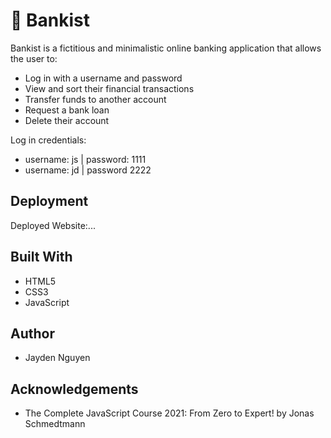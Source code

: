 # 💸 Bankist

Bankist is a fictitious and minimalistic online banking application that allows the user to:

* Log in with a username and password
* View and sort their financial transactions
* Transfer funds to another account
* Request a bank loan
* Delete their account

Log in credentials:
* username: js | password: 1111
* username: jd | password 2222

## Deployment
Deployed Website:...

## Built With
* HTML5
* CSS3
* JavaScript

## Author
* Jayden Nguyen

## Acknowledgements
* The Complete JavaScript Course 2021: From Zero to Expert! by Jonas Schmedtmann
